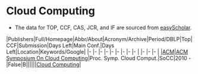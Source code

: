 # Cloud Computing

- The data for TOP, CCF, CAS, JCR, and IF are sourced from [easyScholar](https://www.easyscholar.cc/).

|Publishers|Full/Homepage|Abbr/About|Acronym/Archive|Period/DBLP|Top|CCF|Submission|Days Left|Main Conf.|Days Left|Location|Keywords/Google|
|-         |-            |-         |-              |-          |-  |-  |-         |-        |          |-        |-       |-              |
|[ACM](https://www.acm.org/)|[ACM Symposium On Cloud Computing](https://acmsocc.org/)|Proc. Symp. Cloud Comput.|SoCC|2010 -|False|B||||||[Cloud Computing](https://www.google.com/search?q=Cloud+Computing)|

